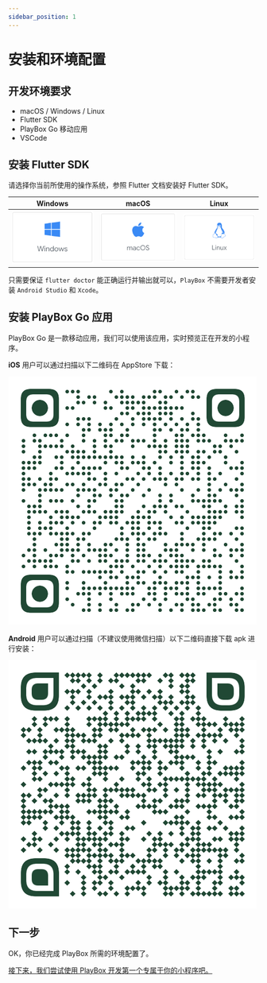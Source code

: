 ```yaml
---
sidebar_position: 1
---
```


# 安装和环境配置

## 开发环境要求 

- macOS / Windows / Linux
- Flutter SDK
- PlayBox Go 移动应用
- VSCode

## 安装 Flutter SDK

请选择你当前所使用的操作系统，参照 Flutter 文档安装好 Flutter SDK。

|  Windows | macOS | Linux |
|  ----  |  ----  |  ----  |
| [![Windows](./platform-windows.png)](https://flutter.cn/docs/get-started/install/windows)  | [![macOS](./platform-macos.png)](https://flutter.cn/docs/get-started/install/macos)  | [![Linux](./platform-linux.png)](https://flutter.cn/docs/get-started/install/linux)  |

只需要保证 `flutter doctor` 能正确运行并输出就可以，`PlayBox` 不需要开发者安装 `Android Studio` 和 `Xcode`。

## 安装 PlayBox Go 应用

PlayBox Go 是一款移动应用，我们可以使用该应用，实时预览正在开发的小程序。

**iOS** 用户可以通过扫描以下二维码在 AppStore 下载：

![max-width-200](./download-ios.png)

**Android** 用户可以通过扫描（不建议使用微信扫描）以下二维码直接下载 apk 进行安装：

![max-width-200](./download-apk.png)

## 下一步

OK，你已经完成 PlayBox 所需的环境配置了。

[接下来，我们尝试使用 PlayBox 开发第一个专属于你的小程序吧。](./first-app)